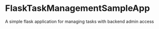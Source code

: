 # FlaskTaskManagementSampleApp
A simple flask application for managing tasks with backend admin access
